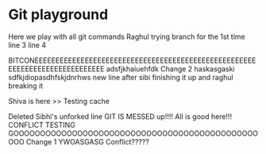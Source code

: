 # Git playground

Here we play with all git commands
Raghul trying branch for the 1st time
line 3
line 4

BITCONEEEEEEEEEEEEEEEEEEEEEEEEEEEEEEEEEEEEEEEEEEEEEEEEEEEEEEEEEEEEEEEEEEEEEEEEEEEE adsfjkhaiuehfdk
Change 2 haskasgaski sdfkjdiopasdhfskjdnrhws
new line after sibi finishing it up and raghul breaking it

Shiva is here >> Testing cache

Deleted Sibhi's unforked line
GIT IS MESSED up!!!! All is good here!!!
CONFLICT TESTING GOOOOOOOOOOOOOOOOOOOOOOOOOOOOOOOOOOOOOOOOOOOOOOOOO
Change 1 YWOASGASG
Conflict?????
